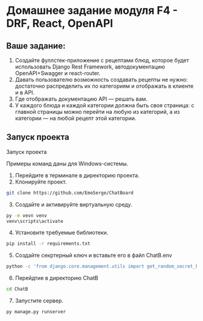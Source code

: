 <h1>Домашнее задание модуля F4 - DRF, React, OpenAPI </h1>

<h2>Ваше задание:</h2>

1. Создайте фуллстек-приложение с рецептами блюд, которое будет использовать Django Rest Framework, автодокументацию OpenAPI+Swagger и react-router.
2. Давать пользователю возможность создавать рецепты не нужно: достаточно распределить их по категориям и отображать в клиенте и в API.
3. Где отображать документацию API — решать вам.
4. У каждого блюда и каждой категории должна быть своя страница: с главной страницы можно перейти на любую из категорий, а из категории — на любой рецепт этой категории.


<h2>Запуск проекта</h2>

Запуск проекта

Примеры команд даны для Windows-системы.

1. Перейдите в терминале в директорию проекта. 
2. Клонируйте проект.
```bash
git clone https://github.com/EmoSerge/ChatBoard
```
3. Создайте и активируйте виртуальную среду.
```bash
py -m vevn venv
venv\scripts\activate
```
4. Установите требуемые библиотеки.
```bash
pip install -r requirements.txt
```
5. Создайте секртерный ключ и вставьте его в файл ChatB\.env
```bash
python -c 'from django.core.management.utils import get_random_secret_key; print(get_random_secret_key())'
```
6. Перейдтие в директорию ChatB
```bash
cd ChatB
```
7. Запустите сервер.
```bash
py manage.py runserver
```